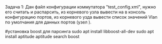 Задача 1:
	Дан файл конфигурации коммутатора "test_config.xml", нужно его считать и распарсить, 
	из корневого узла <Ports> вывести на в консоль конфигурацию портов, 
	из корневого узда <Vlans> вывести список значений Vlan по умолчания для данных портов (узел <defVlans>).
	

#установка boost для парсинга
sudo apt install libboost-all-dev
sudo apt install aptitude
aptitude search boost
